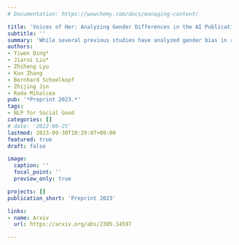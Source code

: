```yaml
---
# Documentation: https://wowchemy.com/docs/managing-content/

title: 'Voices of Her: Analyzing Gender Differences in the AI Publication World'
subtitle: ''
summary: 'While several previous studies have analyzed gender bias in research, we are still missing a comprehensive analysis of gender differences in the AI community, covering diverse topics and different development trends. Using the AI Scholar dataset of 78K researchers in the field of AI, we identify several gender differences: (1) Although female researchers tend to have fewer overall citations than males, this citation difference does not hold for all academic-age groups; (2) There exist large gender homophily in co-authorship on AI papers; (3) Female first-authored papers show distinct linguistic styles, such as longer text, more positive emotion words, and more catchy titles than male first-authored papers. Our analysis provides a window into the current demographic trends in our AI community, and encourages more gender equality and diversity in the future. Our code and data are at [this https URL](https://github.com/causalNLP/ai-scholar-gender).'
authors:
- Yiwen Ding*
- Jiarui Liu*
- Zhiheng Lyu
- Kun Zhang
- Bernhard Schoelkopf
- Zhijing Jin
- Rada Mihalcea
pub: '*Preprint 2023.*'
tags:
- NLP for Social Good
categories: []
# date: '2022-06-25'
lastmod: 2023-09-30T10:29:07+09:00
featured: true
draft: false

image:
  caption: ''
  focal_point: ''
  preview_only: true

projects: []
publication_short: 'Preprint 2023'

links:
- name: Arxiv
  url: https://arxiv.org/abs/2305.14597

---
```

